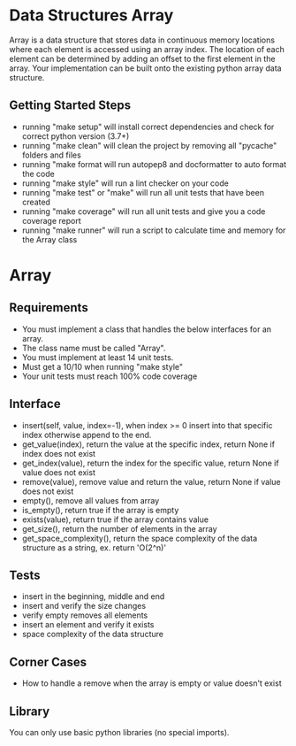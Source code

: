 # Data Structures Array

Array is a data structure that stores data in continuous memory locations where each element is accessed using an array index. The location of each element can be determined by adding an offset to the first element in the array. Your implementation can be built onto the existing python array data structure.

## Getting Started Steps

- running "make setup" will install correct dependencies and check for correct python version (3.7+)
- running "make clean" will clean the project by removing all "pycache" folders and files
- running "make format will run autopep8 and docformatter to auto format the code
- running "make style" will run a lint checker on your code
- running "make test" or "make" will run all unit tests that have been created
- running "make coverage" will run all unit tests and give you a code coverage report
- running "make runner" will run a script to calculate time and memory for the Array class

# Array

## Requirements

- You must implement a class that handles the below interfaces for an array.
- The class name must be called "Array".
- You must implement at least 14 unit tests.
- Must get a 10/10 when running "make style"
- Your unit tests must reach 100% code coverage

## Interface

- insert(self, value, index=-1), when index >= 0 insert into that specific index otherwise append to the end.
- get_value(index), return the value at the specific index, return None if index does not exist
- get_index(value), return the index for the specific value, return None if value does not exist
- remove(value), remove value and return the value, return None if value does not exist
- empty(), remove all values from array
- is_empty(), return true if the array is empty
- exists(value), return true if the array contains value
- get_size(), return the number of elements in the array
- get_space_complexity(), return the space complexity of the data structure as a string, ex. return 'O(2^n)'

## Tests

- insert in the beginning, middle and end
- insert and verify the size changes
- verify empty removes all elements
- insert an element and verify it exists
- space complexity of the data structure

## Corner Cases

- How to handle a remove when the array is empty or value doesn't exist

## Library

You can only use basic python libraries (no special imports).
